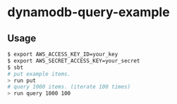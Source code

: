 # dynamodb-query-example

## Usage

```bash
$ export AWS_ACCESS_KEY_ID=your_key
$ export AWS_SECRET_ACCESS_KEY=your_secret
$ sbt
# put example items.
> run put
# query 1000 items. (iterate 100 times)
> run query 1000 100
```
